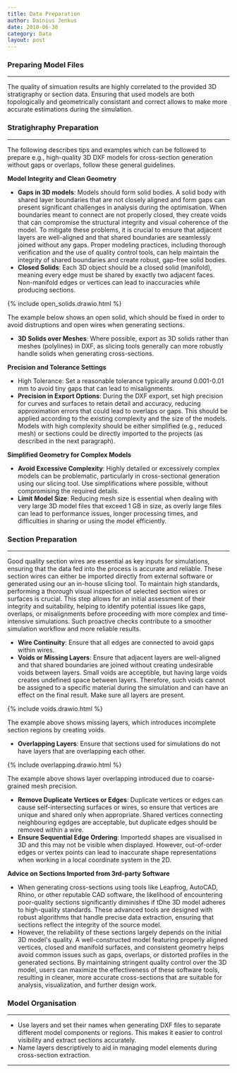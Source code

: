 ```yaml
---
title: Data Preparation
author: Dainius Jenkus
date: 2010-06-30
category: Data
layout: post
---
```

### Preparing Model Files
---

The quality of simuation results are highly correlated to the provided 3D stratigraphy or section data. Ensuring that used models are both topologically and geometrically consistant and correct allows to make more accurate estimations during the simulation.


### Stratighraphy Preparation
---
The following describes tips and examples which can be followed to prepare e.g., high-quality 3D DXF models for cross-section generation without gaps or overlaps, follow these general guidelines.

**Model Integrity and Clean Geometry**


* **Gaps in 3D models**: Models should form solid bodies. A solid body with shared layer boundaries that are not closely aligned and form gaps can present significant challenges in analysis during the optimisation. When boundaries meant to connect are not properly closed, they create voids that can compromise the structural integrity and visual coherence of the model. To mitigate these problems, it is crucial to ensure that adjacent layers are well-aligned and that shared boundaries are seamlessly joined without any gaps. Proper modeling practices, including thorough verification and the use of quality control tools, can help maintain the integrity of shared boundaries and create robust, gap-free solid bodies.
* **Closed Solids**: Each 3D object should be a closed solid (manifold), meaning every edge must be shared by exactly two adjacent faces. Non-manifold edges or vertices can lead to inaccuracies while producing sections.

{% include open_solids.drawio.html %}

The example below shows an open solid, which should be fixed in order to avoid distruptions and open wires when generating sections.

* **3D Solids over Meshes**: Where possible, export as 3D solids rather than meshes (polylines) in DXF, as slicing tools generally can more robustly handle solids when generating cross-sections.

**Precision and Tolerance Settings**
* High Tolerance: Set a reasonable tolerance typically around 0.001-0.01 mm to avoid tiny gaps that can lead to misalignments.
* **Precision in Export Options**: During the DXF export, set high precision for curves and surfaces to retain detail and accuracy, reducing approximation errors that could lead to overlaps or gaps. This should be applied according to the existing complexity and the size of the models. Models with high complexity should be either simplified (e.g., reduced mesh) or sections could be directly imported to the projects (as described in the next paragraph).

**Simplified Geometry for Complex Models**
* **Avoid Excessive Complexity**: Highly detailed or excessively complex models can be problematic, particularly in cross-sectional generation using our slicing tool. Use simplifications where possible, without compromising the required details.
* **Limit Model Size**: Reducing mesh size is essential when dealing with very large 3D model files that exceed 1 GB in size, as overly large files can lead to performance issues, longer processing times, and difficulties in sharing or using the model efficiently.

### Section Preparation
---

Good quality section wires are essential as key inputs for simulations, ensuring that the data fed into the process is accurate and reliable. These section wires can either be imported directly from external software or generated using our an in-house slicing tool. To maintain high standards, performing a thorough visual inspection of selected section wires or surfaces is crucial. This step allows for an initial assessment of their integrity and suitability, helping to identify potential issues like gaps, overlaps, or misalignments before proceeding with more complex and time-intensive simulations. Such proactive checks contribute to a smoother simulation workflow and more reliable results.

* **Wire Continuity**: Ensure that all edges are connected to avoid gaps within wires.
* **Voids or Missing Layers**: Ensure that adjacent layers are well-aligned and that shared boundaries are joined without creating undesirable voids between layers. Small voids are acceptible, but having large voids creates undefined space between layers. Therefore, such voids cannot be assigned to a specific material during the simulation and can have an effect on the final result. Make sure all layers are present.

{% include voids.drawio.html %}

The example above shows missing layers, which introduces incomplete section regions by creating voids.

* **Overlapping Layers**: Ensure that sections used for simulations do not have layers that are overlapping each other.

{% include overlapping.drawio.html %}

The example above shows layer overlapping introduced due to coarse-grained mesh precision.

* **Remove Duplicate Vertices or Edges**: Duplicate vertices or edges can cause self-intersecting surfaces or wires, so ensure that vertices are unique and shared only when appropriate. Shared vertices connecting neighbouring egdges are acceptable, but duplicate edges should be removed within a wire. 
* **Ensure Sequential Edge Ordering**: Importedd shapes are visualised in 3D and this may not be visible when displayed. However, out-of-order edges or vertex points can lead to inaccurate shape representations when working in a local coordinate system in the 2D.

**Advice on Sections Imported from 3rd-party Software**

* When generating cross-sections using tools like Leapfrog, AutoCAD, Rhino, or other reputable CAD software, the likelihood of encountering poor-quality sections significantly diminishes if tDhe 3D model adheres to high-quality standards. These advanced tools are designed with robust algorithms that handle precise data extraction, ensuring that sections reflect the integrity of the source model. 
* However, the reliability of these sections largely depends on the initial 3D model's quality. A well-constructed model featuring properly aligned vertices, closed and manifold surfaces, and consistent geometry helps avoid common issues such as gaps, overlaps, or distorted profiles in the generated sections. By maintaining stringent quality control over the 3D model, users can maximize the effectiveness of these software tools, resulting in cleaner, more accurate cross-sections that are suitable for analysis, visualization, and further design work.

 
### Model Organisation
---
* Use layers and set their names when generating DXF files to separate different model components or regions. This makes it easier to control visibility and extract sections accurately.
* Name layers descriptively to aid in managing model elements during cross-section extraction.




---

 
